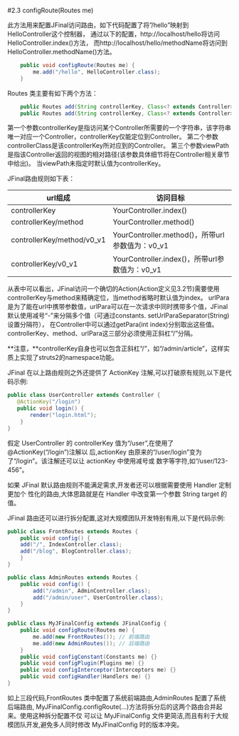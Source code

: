 #2.3 configRoute(Routes me)

此方法用来配置JFinal访问路由，如下代码配置了将”/hello”映射到HelloController这个控制器，
通过以下的配置，http://localhost/hello将访问HelloController.index()方法，
而http://localhost/hello/methodName将访问到HelloController.methodName()方法。

```java
	public void configRoute(Routes me) {
		me.add("/hello", HelloController.class);
	}
```	
Routes 类主要有如下两个方法：

```java
	public Routes add(String controllerKey, Class<? extends Controller> controllerClass, String viewPath)
	public Routes add(String controllerKey, Class<? extends Controller> controllerClass)
```
    
第一个参数controllerKey是指访问某个Controller所需要的一个字符串，该字符串唯一对应一个Controller，controllerKey仅能定位到Controller。
第二个参数controllerClass是该controllerKey所对应到的Controller。
第三个参数viewPath是指该Controller返回的视图的相对路径(该参数具体细节将在Controller相关章节中给出)。
当viewPath未指定时默认值为controllerKey。

JFinal路由规则如下表：

| url组成                     |  访问目标 
|----------------------------|----------
| controllerKey              | YourController.index()  
| controllerKey/method       | YourController.method() 
| controllerKey/method/v0_v1 | YourController.method()，所带url参数值为：v0_v1 
| controllerKey/v0_v1        |YourController.index()，所带url参数值为：v0_v1 



从表中可以看出，JFinal访问一个确切的Action(Action定义见3.2节)需要使用controllerKey与method来精确定位，当method省略时默认值为index。
urlPara是为了能在url中携带参数值，urlPara可以在一次请求中同时携带多个值，JFinal默认使用减号“-”来分隔多个值（可通过constants. setUrlParaSeparator(String)设置分隔符），
在Controller中可以通过getPara(int index)分别取出这些值。controllerKey、method、urlPara这三部分必须使用正斜杠“/”分隔。

**注意，**controllerKey自身也可以包含正斜杠“/”，如“/admin/article”，这样实质上实现了struts2的namespace功能。

JFinal 在以上路由规则之外还提供了 ActionKey 注解,可以打破原有规则,以下是代码示例:


```java
public class UserController extends Controller {
   @ActionKey("/login")
   public void login() {
       render("login.html");
    }
}
```
假定 UserController 的 controllerKey 值为“/user”,在使用了@ActionKey(“/login”)注解以 后,actionKey 由原来的“/user/login”变为了“/login”。该注解还可以让 actionKey 中使用减号或 数字等字符,如“/user/123-456”。

如果 JFinal 默认路由规则不能满足需求,开发者还可以根据需要使用 Handler 定制更加个 性化的路由,大体思路就是在 Handler 中改变第一个参数 String target 的值。

JFinal 路由还可以进行拆分配置,这对大规模团队开发特别有用,以下是代码示例:

```java
public class FrontRoutes extends Routes {
    public void config() {
    add("/", IndexController.class);
    add("/blog", BlogController.class);
    }
}

public class AdminRoutes extends Routes {
    public void config() {
        add("/admin", AdminController.class);
        add("/admin/user", UserController.class);
    }
}

public class MyJFinalConfig extends JFinalConfig {
    public void configRoute(Routes me) {
        me.add(new FrontRoutes()); // 前端路由
        me.add(new AdminRoutes()); // 后端路由
    }
    public void configConstant(Constants me) {}
    public void configPlugin(Plugins me) {}
    public void configInterceptor(Interceptors me) {}
    public void configHandler(Handlers me) {}
}
```
如上三段代码,FrontRoutes 类中配置了系统前端路由,AdminRoutes 配置了系统后端路由, MyJFinalConfig.configRoute(...)方法将拆分后的这两个路由合并起来。使用这种拆分配置不仅 可以让 MyJFinalConfig 文件更简洁,而且有利于大规模团队开发,避免多人同时修改 MyJFinalConfig 时的版本冲突。
